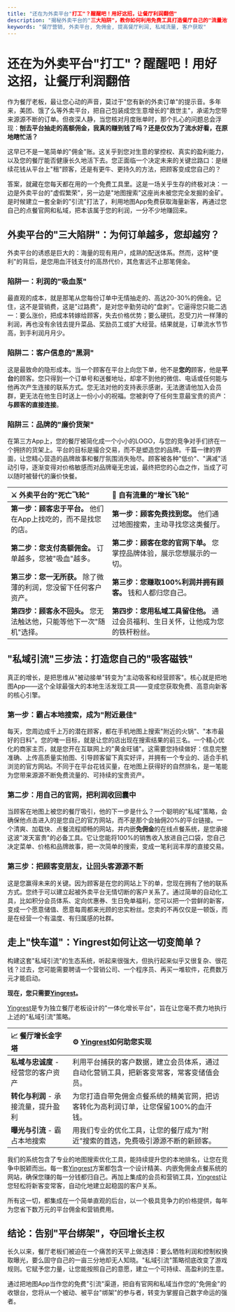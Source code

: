 ```yaml
---
title: "还在为外卖平台"打工"？醒醒吧！用好这招，让餐厅利润翻倍"
description: "揭秘外卖平台的"三大陷阱"，教你如何利用免费工具打造餐厅自己的"流量池"，告别高佣金，把利润牢牢抓在自己手里。"
keywords: "餐厅营销, 外卖平台, 免佣金, 提高餐厅利润, 私域流量, 客户获取"
---
```


# 还在为外卖平台"打工"？醒醒吧！用好这招，让餐厅利润翻倍

作为餐厅老板，最让您心动的声音，莫过于"您有新的外卖订单"的提示音。多年来，美团、饿了么等外卖平台，把自己包装成您生意增长的"救世主"，承诺为您带来源源不断的订单。但夜深人静，当您核对月度账单时，那个扎心的问题总会浮现：**刨去平台抽走的高额佣金，我真的赚到钱了吗？还是仅仅为了流水好看，在原地瞎忙活？**

这早已不是一笔简单的"佣金"账。这关乎到您对生意的掌控权、真实的盈利能力，以及您的餐厅能否健康长久地活下去。您正面临一个决定未来的关键岔路口：是继续花钱从平台上"租"顾客，还是有更牛、更持久的方法，把顾客变成您自己的？

答案，就藏在您每天都在用的一个免费工具里。这是一场关乎生存的终极对决：一边是外卖平台的"虚假繁荣"，另一边是"地图搜索"这座尚未被您完全发掘的金矿。是时候建立一套全新的"引流"打法了，利用地图App免费获取海量新客，再通过您自己的点餐官网和私域，把本该属于您的利润，一分不少地赚回来。

## 外卖平台的"三大陷阱"：为何订单越多，您却越穷？

外卖平台的诱惑是巨大的：海量的现有用户，成熟的配送体系。然而，这种"便利"的背后，是您用血汗钱支付的高昂代价，其危害远不止那笔佣金。

### 陷阱一：利润的"吸血泵"

最直观的成本，就是那笔从您每份订单中无情抽走的、高达20-30%的佣金。记住，这不是营销费，这是"过路费"，是对您辛勤劳动的"盘剥"。它逼得您只能二选一：要么涨价，把成本转嫁给顾客，失去价格优势；要么硬抗，忍受刀片一样薄的利润，再也没有余钱去提升菜品、奖励员工或扩大经营。结果就是，订单流水节节高，到手利润月月少。

### 陷阱二：客户信息的"黑洞"

这是最致命的隐形成本。当一个顾客在平台上向您下单，他不是**您的**顾客，他是**平台**的顾客。您只得到一个订单号和送餐地址，却拿不到他的微信、电话或任何能与他再次产生连接的联系方式。您无法对他的支持表示感谢，无法邀请他加入会员群，更无法在他生日时送上一份小小的祝福。您被剥夺了任何生意最宝贵的资产：**与顾客的直接连接**。

### 陷阱三：品牌的"廉价货架"

在第三方App上，您的餐厅被简化成一个小小的LOGO，与您的竞争对手们挤在一个拥挤的货架上。平台的目标是撮合交易，而不是塑造您的品牌。千篇一律的界面，让您精心营造的品牌故事和餐厅氛围消失殆尽。顾客被各种"低价"、"满减"活动引导，逐渐变得对价格敏感而对品牌毫无忠诚，最终把您的心血之作，当成了可以随时被替代的廉价快餐。

| ⚔️ 外卖平台的"死亡飞轮" | 🌟 自有流量的"增长飞轮" |
| :--- | :--- |
| **第一步：顾客忠于平台。** 他们在App上找吃的，而不是找您的店。 | **第一步：顾客免费找到您。** 他们通过地图搜索，主动寻找您这类餐厅。 |
| **第二步：您支付高额佣金。** 订单越多，您被"吸血"越多。 | **第二步：顾客在您的官网下单。** 您掌控品牌体验，展示您想展示的一切。 |
| **第三步：您一无所获。** 除了微薄的利润，您没留下任何客户资产。 | **第三步：您赚取100%利润并拥有顾客。** 钱和人都归您自己。 |
| **第四步：顾客永不回头。** 您无法触达他，只能等他下一次"随机"选择。 | **第四步：您用私域工具留住他。** 通过会员福利、生日关怀，让他成为您的铁杆粉丝。 |

## "私域引流"三步法：打造您自己的"吸客磁铁"

真正的增长，是把思维从"被动接单"转变为"主动吸客和经营顾客"。核心就是把地图App——这个全球最强大的本地生活发现工具——变成您获取免费、高意向新客的核心引擎。

### 第一步：霸占本地搜索，成为"附近最佳"

每天，您周边成千上万的潜在顾客，都在手机地图上搜索"附近的火锅"、"本市最好的日料"。您的唯一目标，就是让您的店出现在搜索结果的前三名。一个精心优化的商家主页，就是您开在互联网上的"黄金旺铺"。这需要您持续做好：信息完整准确、上传高质量实拍图、引导顾客留下真实好评，并拥有一个专业的、适合手机浏览的官方网站。不同于在平台花钱买量，在地图上获得好的自然排名，是一笔能为您带来源源不断免费流量的、可持续的宝贵资产。

### 第二步：用自己的官网，把利润收回囊中

当顾客在地图上被您的餐厅吸引，他的下一步是什么？一个聪明的"私域"策略，会确保他点击进入的是您自己的官方网站，而不是那个会抽佣20%的平台链接。一个清爽、加载快、点餐流程顺畅的网站，并内嵌**免佣金**的在线点餐系统，是您承接这波"泼天富贵"的必备工具。它让您能将100%的销售收入放进自己口袋，您自己决定菜单、价格和品牌故事，把一次简单的搜索，变成一笔利润丰厚的直接交易。

### 第三步：把顾客变朋友，让回头客源源不断

这是您赢得未来的关键。因为顾客是在您的网站上下的单，您现在拥有了他的联系方式。您终于可以建立起被外卖平台无情切断的客户关系了。通过简单的自动化工具，比如积分会员体系、定向优惠券、生日免单福利，您可以把一个尝鲜的新客，变成一个愿意储值、愿意每周都来光顾的忠实粉丝。您卖的不再仅仅是一顿饭，而是在经营一个有温度、有归属感的社群。

## 走上"快车道"：Yingrest如何让这一切变简单？

构建这套"私域引流"的生态系统，听起来很强大，但执行起来似乎又很复杂、很花钱？过去，您可能需要聘请一个营销公司、一个程序员、再买一堆软件，花费数万元才能启动。

**现在，您只需要[Yingrest](https://yingrest.mytruststores.com/)。**

[Yingrest](https://yingrest.mytruststores.com/)是专为独立餐厅老板设计的"一体化增长平台"，旨在让您毫不费力地执行上述的"私域引流"策略。

| 📈 餐厅增长金字塔 | ⚙️ [Yingrest](https://yingrest.mytruststores.com/)如何助您实现 |
| :--- | :--- |
| **私域与忠诚度** - 经营您的客户资产 | 利用平台捕获的客户数据，建立会员体系，通过自动化营销工具，把新客变常客，常客变储值会员。 |
| **转化与利润** - 承接流量，提升盈利 | 为您打造自带免佣金点餐系统的精美官网，把访客转化为高利润订单，让您保留100%的血汗钱。 |
| **曝光与引流** - 霸占本地搜索 | 用我们专业的优化工具，让您的餐厅成为"附近"搜索的首选，免费吸引源源不断的新顾客。 |

我们的系统包含了专业的地图搜索优化工具，能持续提升您的本地排名，让您在竞争中脱颖而出。每一套[Yingrest](https://yingrest.mytruststores.com/)方案都包含一个设计精美、内嵌免佣金点餐系统的网站，确保您赚的每一分钱都归自己。再加上集成的会员和营销工具，[Yingrest](https://yingrest.mytruststores.com/)让您轻松将新客变常客，自动化地建立起稳固的客户关系。

所有这一切，都集成在一个简单直观的后台，以一个极具竞争力的价格提供，每年为您省下数万元的平台佣金和营销费用。

## 结论：告别"平台绑架"，夺回增长主权

长久以来，餐厅老板们被迫在一个痛苦的天平上做选择：要么牺牲利润和控制权换取曝光，要么固守自己的一亩三分地却无人知晓。"私域引流"策略彻底改变了游戏规则。它赋予您力量，让您能按照自己的意愿，建立一个可持续、高盈利的生意。

通过把地图App当作您的免费"引流"渠道，把自有官网和私域当作您的"免佣金"的收银台，您将从一个被动、被平台"绑架"的参与者，转变为掌握自己数字命运的强者。 